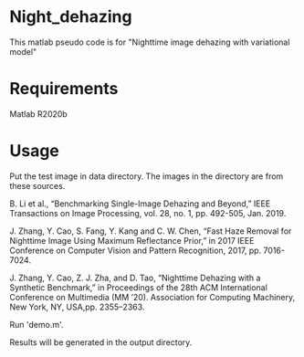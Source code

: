 # Night_dehazing

This matlab pseudo code is for "Nighttime image dehazing with variational model"

# Requirements

Matlab R2020b

# Usage

Put the test image in data directory. The images in the directory are from these sources.

B. Li et al., “Benchmarking Single-Image Dehazing and Beyond,” IEEE Transactions on Image Processing, vol. 28, no. 1, pp. 492-505, Jan. 2019.

J. Zhang, Y. Cao, S. Fang, Y. Kang and C. W. Chen, “Fast Haze Removal for Nighttime Image Using Maximum Reflectance Prior,” in 2017 IEEE Conference on Computer Vision and Pattern Recognition, 2017, pp. 7016-7024.

J. Zhang, Y. Cao, Z. J. Zha, and D. Tao, “Nighttime Dehazing with a Synthetic Benchmark,” in Proceedings of the 28th ACM International Conference on Multimedia (MM ’20). Association for Computing Machinery, New York, NY, USA,pp. 2355–2363.

Run 'demo.m'.

Results will be generated in the output directory.
